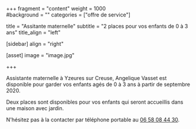 +++
fragment = "content"
weight = 1000   
#background = ""
categories = ["offre de service"]

title = "Assitante maternelle"
subtitle = "2 places pour vos enfants de 0 à 3 ans"
title_align = "left"

[sidebar]
  align = "right"

[asset]
  image = "image.jpg"
  
+++

Assistante maternelle à Yzeures sur Creuse, Angelique Vasset est disponible pour garder vos enfants agés de 0 à 3 ans à partir de septembre 2020.

Deux places sont disponibles pour vos enfants qui seront accueillis dans une maison avec jardin.

N'hésitez pas à la contacter par téléphone portable au <a href="06 58 08 44 30">06 58 08 44 30</a>.

